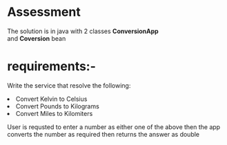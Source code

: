 # Assessment
The solution is in java with 2 classes 
<b>ConversionApp</b>  
and <b>Coversion</b> bean 

# requirements:-

Write the service that resolve the following:
<li>Convert Kelvin to Celsius</li>
<li>Convert Pounds to Kilograms</li>
<li>Convert Miles to Kilomiters</li>

User is requsted to enter a number as either one of the above then the app converts the number as required then returns the answer as double


 
